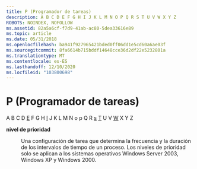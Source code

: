```yaml
---
title: P (Programador de tareas)
description: A B C D E F G H I J K L M N O P Q R S T U V W X Y Z
ROBOTS: NOINDEX, NOFOLLOW
ms.assetid: 82a5a6cf-f7d9-41ab-ac80-5dea33616e89
ms.topic: article
ms.date: 05/31/2018
ms.openlocfilehash: ba941f927965421bded0ff06dd1e5cd60a6ae03f
ms.sourcegitcommit: 8fa6614b715bddf14648cce36d2df22e5232801a
ms.translationtype: MT
ms.contentlocale: es-ES
ms.lasthandoff: 12/10/2020
ms.locfileid: "103800698"
---
```

# <a name="p-task-scheduler"></a>P (Programador de tareas)

A B C D [E](e.md) F G H [I](i.md) J K L M N o p Q R [s](s.md) [T](t.md) U V [W](w.md) X Y Z

<dl> <dt>

<span id="_msb_priority_level_gly"></span><span id="_MSB_PRIORITY_LEVEL_GLY"></span>**nivel de prioridad**
</dt> <dd>

Una configuración de tarea que determina la frecuencia y la duración de los intervalos de tiempo de un proceso. Los niveles de prioridad solo se aplican a los sistemas operativos Windows Server 2003, Windows XP y Windows 2000.

</dd> </dl>

 

 




